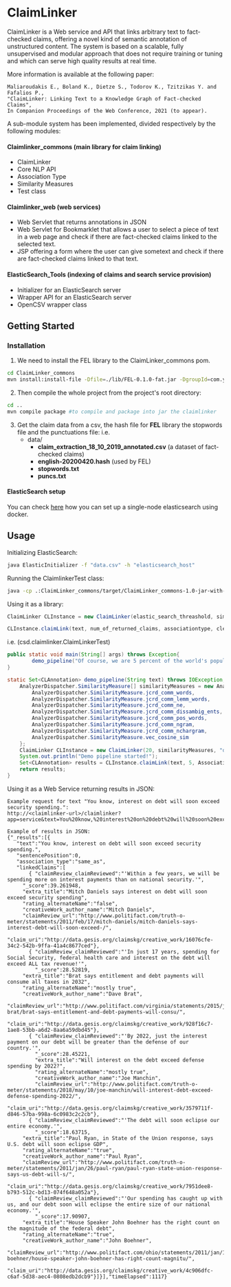 
# ClaimLinker  
ClaimLinker is a Web service and API that links arbitrary text to fact-checked claims, offering a novel kind of semantic annotation of unstructured content.
The system is based on a scalable, fully unsupervised and modular approach that does not require training or tuning and which can serve high quality results at real time.

More information is available at the following paper: 
```
Maliaroudakis E., Boland K., Dietze S., Todorov K., Tzitzikas Y. and Fafalios P., 
"ClaimLinker: Linking Text to a Knowledge Graph of Fact-checked Claims", 
In Companion Proceedings of the Web Conference, 2021 (to appear).
```
A sub-module system has been implemented, divided respectively by the following modules: 
#### Claimlinker_commons (main library for claim linking)
 - ClaimLinker
 - Core NLP API
 - Association Type
 - Similarity Measures
 - Test class
#### Claimlinker_web (web services)
 - Web Servlet that returns annotations in JSON 
 - Web Servlet for Bookmarklet that allows a user to select a piece of text in a web page and check if there are fact-checked claims linked to the selected text.
 - JSP offering a form where the user can give sometext and check if there are fact-checked claims linked to that text.
#### ElasticSearch_Tools (indexing of claims and search service provision)
 - Initializer for an ElasticSearch server
 - Wrapper API for an ElasticSearch server
 - OpenCSV wrapper class

## Getting Started 

### Installation

1. We need to install the FEL library to the ClaimLinker_commons pom.

```bash
cd ClaimLinker_commons
mvn install:install-file -Dfile=./lib/FEL-0.1.0-fat.jar -DgroupId=com.yahoo.semsearch -DartifactId=FEL -Dversion=0.1.0 -Dpackaging=jar -DgeneratePom=true
```

2. Then compile the whole project from the project's root directory:
```bash
cd ..
mvn compile package #to compile and package into jar the claimlinker
```
 
3. Get the claim data from a csv, the hash file for **FEL** library the stopwords file and the punctuations file:
i.e.
	 - data/ 
		 - **claim_extraction_18_10_2019_annotated.csv** (a dataset of fact-checked claims)
		 - **english-20200420.hash** (used by FEL)
		 -  **stopwords.txt**
		 -  **puncs.txt**

		 
#### ElasticSearch setup

You can check [here](https://www.elastic.co/guide/en/elasticsearch/reference/current/docker.html) how you can set up a single-node elasticsearch using docker.

## Usage

Initializing ElasticSearch:
```bash
java ElasticInitializer -f "data.csv" -h "elasticsearch_host"
```

Running the ClaimlinkerTest class:
```bash
java -cp .:ClaimLinker_commons/target/ClaimLinker_commons-1.0-jar-with-dependencies.jar:ClaimLinker_web/target/ClaimLinker_web-1.0.jar:ElasticSearch_Tools/target/ElasticSearch_Tools-1.0.jar: csd.claimlinker.ClaimLinkerTest
```
Using it as a library:
```java
ClaimLinker CLInstance = new ClaimLinker(elastic_search_threashold, similarityMeasures, stopwords_file, punctuations_file english_hash_FEL, ElasticSearch_host);

CLInstance.claimLink(text, num_of_returned_claims, associationtype, cleanPrevAnnotations)
```
i.e. (csd.claimlinker.ClaimLinkerTest)
```java
public static void main(String[] args) throws Exception{
        demo_pipeline("Of course, we are 5 percent of the world's population;\n");
}

static Set<CLAnnotation> demo_pipeline(String text) throws IOException, ClassNotFoundException {
    AnalyzerDispatcher.SimilarityMeasure[] similarityMeasures = new AnalyzerDispatcher.SimilarityMeasure[]{
		AnalyzerDispatcher.SimilarityMeasure.jcrd_comm_words,           //Common (jaccard) words
		AnalyzerDispatcher.SimilarityMeasure.jcrd_comm_lemm_words,      //Common (jaccard) lemmatized words
		AnalyzerDispatcher.SimilarityMeasure.jcrd_comm_ne,              //Common (jaccard) named entities
		AnalyzerDispatcher.SimilarityMeasure.jcrd_comm_dissambig_ents,  //Common (jaccard) disambiguated entities BFY
		AnalyzerDispatcher.SimilarityMeasure.jcrd_comm_pos_words,       //Common (jaccard) words of specific POS
		AnalyzerDispatcher.SimilarityMeasure.jcrd_comm_ngram,           //Common (jaccard) ngrams
		AnalyzerDispatcher.SimilarityMeasure.jcrd_comm_nchargram,       //Common (jaccard) nchargrams
		AnalyzerDispatcher.SimilarityMeasure.vec_cosine_sim             //Cosine similarity
	};
	ClaimLinker CLInstance = new ClaimLinker(20, similarityMeasures, "data/stopwords.txt", "data/puncs.txt", "data/english-20200420.hash", "192.168.2.112");
	System.out.println("Demo pipeline started!");
	Set<CLAnnotation> results = CLInstance.claimLink(text, 5, Association_type.all, true);
	return results;
}
```
Using it as a Web Service returning results in JSON:
```
Example request for text "You know, interest on debt will soon exceed security spending.":
http://<claimlinker-url>/claimlinker?app=service&text=You%20know,%20interest%20on%20debt%20will%20soon%20exceed%20security%20spending.

Example of results in JSON: 
{"_results":[{
   "text":"You know, interest on debt will soon exceed security spending.",
   "sentencePosition":0,
   "association_type":"same_as",
   "linkedClaims":[
       { "claimReview_claimReviewed":"'Within a few years, we will be spending more on interest payments than on national security.'",
	 "_score":39.261948,
	 "extra_title":"Mitch Daniels says interest on debt will soon exceed security spending",
	 "rating_alternateName":"false",
	 "creativeWork_author_name":"Mitch Daniels",
	 "claimReview_url":"http://www.politifact.com/truth-o-meter/statements/2011/feb/17/mitch-daniels/mitch-daniels-says-interest-debt-will-soon-exceed-/",
	 "claim_uri":"http://data.gesis.org/claimskg/creative_work/16076cfe-34c2-542b-9ffa-41a4c8677ced"},
       { "claimReview_claimReviewed":"'In just 17 years, spending for Social Security, federal health care and interest on the debt will exceed ALL tax revenue!'",
         "_score":28.52819,
	 "extra_title":"Brat says entitlement and debt payments will consume all taxes in 2032",
	 "rating_alternateName":"mostly true",
	 "creativeWork_author_name":"Dave Brat",
	 "claimReview_url":"http://www.politifact.com/virginia/statements/2015/jun/16/dave-brat/brat-says-entitlement-and-debt-payments-will-consu/",
	 "claim_uri":"http://data.gesis.org/claimskg/creative_work/928f16c7-1ae8-53bb-a6d2-8aa6a59dbd45"},
       { "claimReview_claimReviewed":"'By 2022, just the interest payment on our debt will be greater than the defense of our country.'",
         "_score":28.45221,
         "extra_title":"Will interest on the debt exceed defense spending by 2022?",
         "rating_alternateName":"mostly true",
         "creativeWork_author_name":"Joe Manchin",
         "claimReview_url":"http://www.politifact.com/truth-o-meter/statements/2018/may/10/joe-manchin/will-interest-debt-exceed-defense-spending-2022/",
         "claim_uri":"http://data.gesis.org/claimskg/creative_work/3579711f-d846-57ba-998a-6c0983c2c2cb"},
       { "claimReview_claimReviewed":"'The debt will soon eclipse our entire economy.'",
         "_score":18.63715,
	 "extra_title":"Paul Ryan, in State of the Union response, says U.S. debt will soon eclipse GDP",
	 "rating_alternateName":"true",
	 "creativeWork_author_name":"Paul Ryan",
	 "claimReview_url":"http://www.politifact.com/truth-o-meter/statements/2011/jan/26/paul-ryan/paul-ryan-state-union-response-says-us-debt-will-s/",
	 "claim_uri":"http://data.gesis.org/claimskg/creative_work/7951dee8-b793-512c-bd13-074f648a052a"},
       { "claimReview_claimReviewed":"'Our spending has caught up with us, and our debt soon will eclipse the entire size of our national economy.'",
         "_score":17.90907,
	 "extra_title":"House Speaker John Boehner has the right count on the magnitude of the federal debt",
	 "rating_alternateName":"true",
	 "creativeWork_author_name":"John Boehner",
	 "claimReview_url":"http://www.politifact.com/ohio/statements/2011/jan/10/john-boehner/house-speaker-john-boehner-has-right-count-magnitu/",
	 "claim_uri":"http://data.gesis.org/claimskg/creative_work/4c906dfc-c6af-5d38-aec4-0808edb2dcb9"}]}],"timeElapsed":1117}
```
